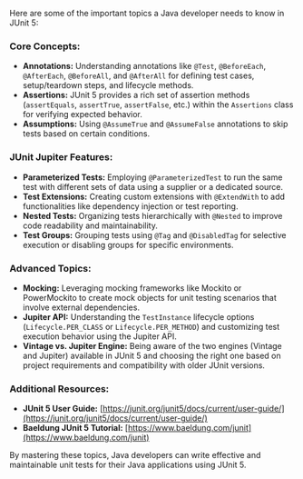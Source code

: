 
Here are some of the important topics a Java developer needs to know in JUnit 5:

### **Core Concepts:**

- **Annotations:** Understanding annotations like `@Test`, `@BeforeEach`, `@AfterEach`, `@BeforeAll`, and `@AfterAll` for defining test cases, setup/teardown steps, and lifecycle methods.
- **Assertions:** JUnit 5 provides a rich set of assertion methods (`assertEquals`, `assertTrue`, `assertFalse`, etc.) within the `Assertions` class for verifying expected behavior.
- **Assumptions:** Using `@AssumeTrue` and `@AssumeFalse` annotations to skip tests based on certain conditions.

### **JUnit Jupiter Features:**

- **Parameterized Tests:** Employing `@ParameterizedTest` to run the same test with different sets of data using a supplier or a dedicated source.
- **Test Extensions:** Creating custom extensions with `@ExtendWith` to add functionalities like dependency injection or test reporting.
- **Nested Tests:** Organizing tests hierarchically with `@Nested` to improve code readability and maintainability.
- **Test Groups:** Grouping tests using `@Tag` and `@DisabledTag` for selective execution or disabling groups for specific environments.

### **Advanced Topics:**

- **Mocking:** Leveraging mocking frameworks like Mockito or PowerMockito to create mock objects for unit testing scenarios that involve external dependencies.
- **Jupiter API:** Understanding the `TestInstance` lifecycle options (`Lifecycle.PER_CLASS` or `Lifecycle.PER_METHOD`) and customizing test execution behavior using the Jupiter API.
- **Vintage vs. Jupiter Engine:** Being aware of the two engines (Vintage and Jupiter) available in JUnit 5 and choosing the right one based on project requirements and compatibility with older JUnit versions.

### **Additional Resources:**

- **JUnit 5 User Guide:** [https://junit.org/junit5/docs/current/user-guide/](https://junit.org/junit5/docs/current/user-guide/)
- **Baeldung JUnit 5 Tutorial:** [https://www.baeldung.com/junit](https://www.baeldung.com/junit)

By mastering these topics, Java developers can write effective and maintainable unit tests for their Java applications using JUnit 5.